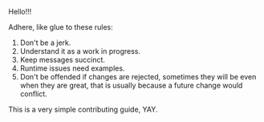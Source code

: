 Hello!!!

Adhere, like glue to these rules:

1. Don't be a jerk.
2. Understand it as a work in progress.
3. Keep messages succinct.
4. Runtime issues need examples.
5. Don't be offended if changes are rejected, sometimes they will be even when they are great, that is usually because a future change would conflict.

This is a very simple contributing guide, YAY.